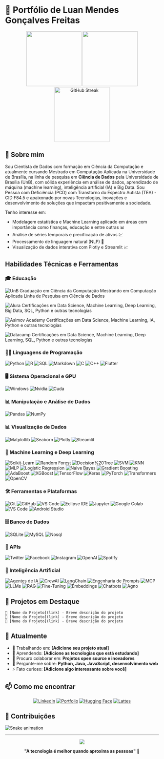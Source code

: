 # 👋 Portfólio de Luan Mendes Gonçalves Freitas

<div align="center">
  <img height="180em" src="https://github-readme-stats.vercel.app/api?username=luanfreitas5&show_icons=true&theme=tokyonight&include_all_commits=true&count_private=true"/>
  <img height="180em" src="https://github-readme-stats.vercel.app/api/top-langs/?username=luanfreitas5&layout=compact&langs_count=7&theme=tokyonight"/>
  <img height="180em" src="https://github-readme-streak-stats.herokuapp.com/?user=luanfreitas5&theme=tokyonight" alt="GitHub Streak"/>
</div>

## 🚀 Sobre mim

Sou Cientista de Dados com formação em Ciência da Computação e atualmente cursando Mestrado em Computação Aplicada na Universidade de Brasília, na linha de pesquisa em **Ciência de Dados** pela Universidade de Brasília (UnB), com sólida experiência em análise de dados, aprendizado de máquina (machine learning), inteligência artificial (IA) e Big Data. Sou Pessoa com Deficiência (PCD) com Transtorno do Espectro Autista (TEA) - CID F84.5 e apaixonado por novas Tecnologias, inovações e desenvolvimento de soluções que impactam positivamente a sociedade.

Tenho interesse em:
- Modelagem estatística e Machine Learning aplicado em áreas com importância como finanças, educação e entre outras 📊  
- Análise de séries temporais e precificação de ativos 💹  
- Processamento de linguagem natural (NLP) 🧩  
- Visualização de dados interativa com Plotly e Streamlit 📈 

##  Habilidades Técnicas e Ferramentas

### 🎓 Educação

![UnB](https://img.shields.io/badge/-UnB-0033A0?style=for-the-badge&logo=unb&logoColor=white)
Graduação em Ciência da Computação
Mestrando em Computação Aplicada Linha de Pesquisa em Ciência de Dados

![Alura](https://img.shields.io/badge/-Alura-2D3E50?style=for-the-badge&logo=alura&logoColor=white)
Certificações em Data Science, Machine Learning, Deep Learning, Big Data, SQL, Python e outras tecnologias

![Asimov Academy](https://img.shields.io/badge/-Asimov%20Academy-2D3E50?style=for-the-badge&logo=asimov&logoColor=white)
Certificações em Data Science, Machine Learning, IA, Python e outras tecnologias

![Datacamp](https://img.shields.io/badge/-Datacamp-03EF62?style=for-the-badge&logo=datacamp&logoColor=white)
Certificações em Data Science, Machine Learning, Deep Learning, SQL, Python e outras tecnologias

### 🧑‍💻 Linguagens de Programação

![Python](https://img.shields.io/badge/-Python-3776AB?style=for-the-badge&logo=python&logoColor=white) ![R](https://img.shields.io/badge/-R-276DC3?style=for-the-badge&logo=r&logoColor=white) ![SQL](https://img.shields.io/badge/-SQL-4479A1?style=for-the-badge&logo=postgresql&logoColor=white) ![Markdown](https://img.shields.io/badge/-Markdown-000000?style=for-the-badge&logo=markdown&logoColor=white) 
![C](https://img.shields.io/badge/-C-00599C?style=for-the-badge&logo=c&logoColor=white) ![C++](https://img.shields.io/badge/-C++-00599C?style=for-the-badge&logo=c%2B%2B&logoColor=white) ![Flutter](https://img.shields.io/badge/-Flutter-02569B?style=for-the-badge&logo=flutter&logoColor=white)

### 🖥️ Sistema Operacional e GPU
![Windows](https://img.shields.io/badge/-Windows-0078D6?style=for-the-badge&logo=windows&logoColor=white) ![Nvidia](https://img.shields.io/badge/-NVIDIA-76B900?style=for-the-badge&logo=nvidia&logoColor=white) ![Cuda](https://img.shields.io/badge/-CUDA-76B900?style=for-the-badge&logo=nvidia&logoColor=white)

### 📊 Manipulação e Análise de Dados
![Pandas](https://img.shields.io/badge/-Pandas-150458?style=for-the-badge&logo=pandas&logoColor=white) ![NumPy](https://img.shields.io/badge/-NumPy-013243?style=for-the-badge&logo=numpy&logoColor=white)

### 📊 Visualização de Dados
![Matplotlib](https://img.shields.io/badge/-Matplotlib-11557C?style=for-the-badge&logo=matplotlib&logoColor=white) ![Seaborn](https://img.shields.io/badge/-Seaborn-4C72B0?style=for-the-badge&logo=seaborn&logoColor=white) ![Plotly](https://img.shields.io/badge/-Plotly-3F4F75?style=for-the-badge&logo=plotly&logoColor=white) ![Streamlit](https://img.shields.io/badge/-Streamlit-FF4B4B?style=for-the-badge&logo=streamlit&logoColor=white)

### 🤖 Machine Learning e Deep Learning
![Scikit-Learn](https://img.shields.io/badge/-Scikit--Learn-F7931E?style=for-the-badge&logo=scikitlearn&logoColor=white) ![Random Forest](https://img.shields.io/badge/-Random%20Forest-228B22?style=for-the-badge&logo=apache&logoColor=white) ![Decision%20Tree](https://img.shields.io/badge/-Decision%20Tree-228B22?style=for-the-badge&logo=apache&logoColor=white) ![SVM](https://img.shields.io/badge/-SVM-228B22?style=for-the-badge&logo=apache&logoColor=white) 
![KNN](https://img.shields.io/badge/-KNN-228B22?style=for-the-badge&logo=apache&logoColor=white) ![MLP](https://img.shields.io/badge/-MLP-228B22?style=for-the-badge&logo=apache&logoColor=white) ![Logistic Regression](https://img.shields.io/badge/-Logistic%20Regression-228B22?style=for-the-badge&logo=apache&logoColor=white) ![Naive Bayes](https://img.shields.io/badge/-Naive%20Bayes-228B22?style=for-the-badge&logo=apache&logoColor=white) 
![Gradient Boosting](https://img.shields.io/badge/-Gradient%20Boosting-228B22?style=for-the-badge&logo=apache&logoColor=white) ![AdaBoost](https://img.shields.io/badge/-AdaBoost-228B22?style=for-the-badge&logo=apache&logoColor=white) ![XGBoost](https://img.shields.io/badge/-XGBoost-228B22?style=for-the-badge&logo=apache&logoColor=white) 
![TensorFlow](https://img.shields.io/badge/-TensorFlow-FF6F00?style=for-the-badge&logo=tensorflow&logoColor=white) ![Keras](https://img.shields.io/badge/-Keras-D00000?style=for-the-badge&logo=keras&logoColor=white) ![PyTorch](https://img.shields.io/badge/-PyTorch-EE4C2C?style=for-the-badge&logo=pytorch&logoColor=white) ![Transformers](https://img.shields.io/badge/-Transformers-00D1FF?style=for-the-badge&logo=transformers&logoColor=white) ![OpenCV](https://img.shields.io/badge/-OpenCV-5C3EE8?style=for-the-badge&logo=opencv&logoColor=white)

### 🛠️ Ferramentas e Plataformas
![Git](https://img.shields.io/badge/-Git-F05032?style=for-the-badge&logo=git&logoColor=white) ![GitHub](https://img.shields.io/badge/-GitHub-181717?style=for-the-badge&logo=github&logoColor=white) ![VS Code](https://img.shields.io/badge/-VS%20Code-007ACC?style=for-the-badge&logo=visual-studio-code&logoColor=white) ![Eclipse IDE](https://img.shields.io/badge/-Eclipse-2C2255?style=for-the-badge&logo=eclipse&logoColor=white)
![Jupyter](https://img.shields.io/badge/-Jupyter-F37626?style=for-the-badge&logo=jupyter&logoColor=white) ![Google Colab](https://img.shields.io/badge/-Google%20Colab-F9AB00?style=for-the-badge&logo=googlecolab&logoColor=white) ![VS Code](https://img.shields.io/badge/-VS%20Code-007ACC?style=for-the-badge&logo=visualstudiocode&logoColor=white) ![Android Studio](https://img.shields.io/badge/-Android%20Studio-3DDC84?style=for-the-badge&logo=androidstudio&logoColor=white)

### 🗄️ Banco de Dados
![SQLite](https://img.shields.io/badge/-SQLite-003B57?style=for-the-badge&logo=sqlite&logoColor=white) ![MySQL](https://img.shields.io/badge/-MySQL-4479A5?style=for-the-badge&logo=mysql&logoColor=white) ![Nosql](https://img.shields.io/badge/-NoSQL-005A9C?style=for-the-badge&logo=nosql&logoColor=white)

### 🤖 APIs
![Twitter](https://img.shields.io/badge/-Twitter-1DA1F2?style=for-the-badge&logo=twitter&logoColor=white) ![Facebook](https://img.shields.io/badge/-Facebook-1877F2?style=for-the-badge&logo=facebook&logoColor=white) ![Instagram](https://img.shields.io/badge/-Instagram-E4405F?style=for-the-badge&logo=instagram&logoColor=white) ![OpenAI](https://img.shields.io/badge/-OpenAI-412991?style=for-the-badge&logo=openai&logoColor=white) ![Spotify](https://img.shields.io/badge/-Spotify-1DB954?style=for-the-badge&logo=spotify&logoColor=white)

### 🤖 Inteligência Artificial
![Agentes de IA](https://img.shields.io/badge/-Agentes%20de%20IA-412991?style=for-the-badge&logo=openai&logoColor=white) ![CrewAI](https://img.shields.io/badge/-CrewAI-FF5A50?style=for-the-badge&logo=crewai&logoColor=white) ![LangChain](https://img.shields.io/badge/-LangChain-1C3C3C?style=for-the-badge&logo=langChain&logoColor=white) ![Engenharia de Prompts](https://img.shields.io/badge/-Engenharia%20de%20Prompts-412991?style=for-the-badge&logo=openai&logoColor=white) ![MCP](https://img.shields.io/badge/-MCP-000000?style=for-the-badge&logo=modelcontextprotocol&logoColor=white) 
![LLMs](https://img.shields.io/badge/-LLMs-412991?style=for-the-badge&logo=openai&logoColor=white) ![RAG](https://img.shields.io/badge/-RAG-412991?style=for-the-badge&logo=openai&logoColor=white) ![Fine-Tuning](https://img.shields.io/badge/-Fine--Tuning-412991?style=for-the-badge&logo=openai&logoColor=white) ![Embeddings](https://img.shields.io/badge/-Embeddings-412991?style=for-the-badge&logo=openai&logoColor=white) ![Chatbots](https://img.shields.io/badge/-Chatbots-412991?style=for-the-badge&logo=openai&logoColor=white) ![Agno](https://img.shields.io/badge/-Agno-412991?style=for-the-badge&logo=openai&logoColor=white)

## 🎯 Projetos em Destaque

<!-- Adicione aqui seus projetos principais -->
```
🔗 [Nome do Projeto](link) - Breve descrição do projeto
🔗 [Nome do Projeto](link) - Breve descrição do projeto
🔗 [Nome do Projeto](link) - Breve descrição do projeto
```

## 🌱 Atualmente

- 🔭 Trabalhando em: **[Adicione seu projeto atual]**
- 🌱 Aprendendo: **[Adicione as tecnologias que está estudando]**
- 👯 Procuro colaborar em: **Projetos open source e inovadores**
- 💬 Pergunte-me sobre: **Python, Java, JavaScript, desenvolvimento web**
- ⚡ Fato curioso: **[Adicione algo interessante sobre você]**

## 📫 Como me encontrar

<div align="center">
  
[![LinkedIn](https://img.shields.io/badge/-LinkedIn-0077B5?style=for-the-badge&logo=linkedin&logoColor=white)](https://www.linkedin.com/in/luanfreitas5/)
[![Portfolio](https://img.shields.io/badge/-Portfolio-000000?style=for-the-badge&logo=github&logoColor=white)](https://github.com/luanfreitas5)
[![Hugging Face](https://img.shields.io/badge/-Hugging%20Face-FF6F20?style=for-the-badge&logo=huggingface&logoColor=white)](https://huggingface.co/luanfreitas5)
[![Lattes](https://img.shields.io/badge/-Lattes-2D3E50?style=for-the-badge&logo=academia&logoColor=white)](https://lattes.cnpq.br/6416967593914864)

</div>

## 🎨 Contribuições

![Snake animation](https://github.com/luanfreitas5/luanfreitas5/blob/output/github-contribution-grid-snake.svg)

---

<div align="center">
  <img src="https://komarev.com/ghpvc/?username=luanfreitas5&color=blue&style=flat-square&label=Visualizações+do+perfil"/>
</div>

<div align="center">
  
**"A tecnologia é melhor quando aproxima as pessoas"** 💙

</div>
<!--
**luanfreitas5/luanfreitas5** is a ✨ _special_ ✨ repository because its `README.md` (this file) appears on your GitHub profile.

Here are some ideas to get you started:

- 🔭 I’m currently working on ...
- 🌱 I’m currently learning ...
- 👯 I’m looking to collaborate on ...
- 🤔 I’m looking for help with ...
- 💬 Ask me about ...
- 📫 How to reach me: ...
- 😄 Pronouns: ...
- ⚡ Fun fact: ...
-->
